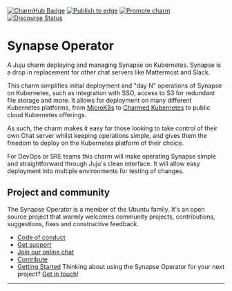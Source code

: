 [![CharmHub Badge](https://charmhub.io/synapse/badge.svg)](https://charmhub.io/synapse)
[![Publish to edge](https://github.com/canonical/synapse-operator/actions/workflows/publish_charm.yaml/badge.svg)](https://github.com/canonical/synapse-operator/actions/workflows/publish_charm.yaml)
[![Promote charm](https://github.com/canonical/synapse-operator/actions/workflows/promote_charm.yaml/badge.svg)](https://github.com/canonical/synapse-operator/actions/workflows/promote_charm.yaml)
[![Discourse Status](https://img.shields.io/discourse/status?server=https%3A%2F%2Fdiscourse.charmhub.io&style=flat&label=CharmHub%20Discourse)](https://discourse.charmhub.io)

# Synapse Operator

A Juju charm deploying and managing Synapse on Kubernetes. Synapse is a drop in
replacement for other chat servers like Mattermost and Slack.

This charm simplifies initial deployment and "day N" operations of Synapse
on Kubernetes, such as integration with SSO, access to S3 for redundant file
storage and more. It allows for deployment on
many different Kubernetes platforms, from [MicroK8s](https://microk8s.io) to
[Charmed Kubernetes](https://ubuntu.com/kubernetes) to public cloud Kubernetes
offerings.

As such, the charm makes it easy for those looking to take control of their own
Chat server whilst keeping operations simple, and gives them the
freedom to deploy on the Kubernetes platform of their choice.

For DevOps or SRE teams this charm will make operating Synapse simple and
straightforward through Juju's clean interface. It will allow easy deployment
into multiple environments for testing of changes.

## Project and community

The Synapse Operator is a member of the Ubuntu family. It's an open source
project that warmly welcomes community projects, contributions, suggestions,
fixes and constructive feedback.
* [Code of conduct](https://ubuntu.com/community/code-of-conduct)
* [Get support](https://discourse.charmhub.io/)
* [Join our online chat](https://chat.charmhub.io/charmhub/channels/charm-dev)
* [Contribute](https://charmhub.io/synapse/docs/contributing)
* [Getting Started](https://charmhub.io/synapse/docs/getting-started)
Thinking about using the Synapse Operator for your next project? [Get in touch](https://chat.charmhub.io/charmhub/channels/charm-dev)!

---
